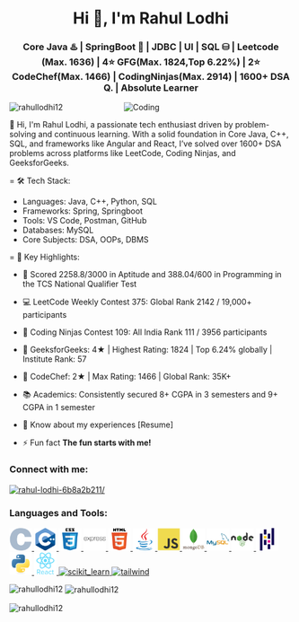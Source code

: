 <h1 align="center">Hi 👋, I'm Rahul Lodhi</h1>
<h3 align="center">Core Java ♨️ | SpringBoot 🍃 | JDBC | UI | SQL ⛁ | Leetcode (Max. 1636) | 4⭐ GFG(Max. 1824,Top 6.22%) | 2⭐ CodeChef(Max. 1466) | CodingNinjas(Max. 2914) | 1600+ DSA Q. | Absolute Learner</h3>

<img align="right" alt="Coding" width="300" src="https://cdn.dribbble.com/users/1162077/screenshots/3848914/programmer.gif">

<p align="left"> <img src="https://komarev.com/ghpvc/?username=rahullodhi12&label=Profile%20views&color=0e75b6&style=flat" alt="rahullodhi12" /> </p>

🚀 Hi, I'm Rahul Lodhi, a passionate tech enthusiast driven by problem-solving and continuous learning. With a solid foundation in Core Java, C++, SQL, and frameworks like Angular and React, I’ve solved over 1600+ DSA problems across platforms like LeetCode, Coding Ninjas, and GeeksforGeeks.

= 🛠️ Tech Stack:
- Languages: Java, C++, Python, SQL
- Frameworks: Spring, Springboot
- Tools: VS Code, Postman, GitHub
- Databases: MySQL
- Core Subjects: DSA, OOPs, DBMS

= 🎯 Key Highlights:
- 🧠 Scored 2258.8/3000 in Aptitude and 388.04/600 in Programming in the TCS National Qualifier Test
- 💻 LeetCode Weekly Contest 375: Global Rank 2142 / 19,000+ participants
- 🥇 Coding Ninjas Contest 109: All India Rank 111 / 3956 participants
- 🌟 GeeksforGeeks: 4★ | Highest Rating: 1824 | Top 6.24% globally | Institute Rank: 57
- 🧮 CodeChef: 2★ | Max Rating: 1466 | Global Rank: 35K+
- 📚 Academics: Consistently secured 8+ CGPA in 3 semesters and 9+ CGPA in 1 semester

- 📄 Know about my experiences [Resume]

- ⚡ Fun fact **The fun starts with me!**

<h3 align="left">Connect with me:</h3>
<p align="left">
<a href="https://linkedin.com/in/rahul-lodhi-6b8a2b211/" target="blank"><img align="center" src="https://raw.githubusercontent.com/rahuldkjain/github-profile-readme-generator/master/src/images/icons/Social/linked-in-alt.svg" alt="rahul-lodhi-6b8a2b211/" height="30" width="40" /></a>
<!-- <a href="https://www.codechef.com/users/rahul_lodhi" target="blank"><img align="center" src="https://cdn.jsdelivr.net/npm/simple-icons@3.1.0/icons/codechef.svg" alt="rahul_lodhi" height="30" width="40" /></a> -->
<!-- <a href="https://codeforces.com/profile/rahullodhi12" target="blank"><img align="center" src="https://raw.githubusercontent.com/rahuldkjain/github-profile-readme-generator/master/src/images/icons/Social/codeforces.svg" alt="rahullodhi12" height="30" width="40" /></a>
<a href="https://leetcode.com/u/rahullodhi2412/" target="blank"><img align="center" src="https://raw.githubusercontent.com/rahuldkjain/github-profile-readme-generator/master/src/images/icons/Social/leet-code.svg" alt="rahullodhi12" height="30" width="40" /></a>
<a href="https://auth.geeksforgeeks.org/user/rahullodhimts" target="blank"><img align="center" src="https://raw.githubusercontent.com/rahuldkjain/github-profile-readme-generator/master/src/images/icons/Social/geeks-for-geeks.svg" alt="rahullodhimts" height="30" width="40" /></a> -->
</p>

<h3 align="left">Languages and Tools:</h3>
<p align="left"> <a href="https://www.cprogramming.com/" target="_blank" rel="noreferrer"> <img src="https://raw.githubusercontent.com/devicons/devicon/master/icons/c/c-original.svg" alt="c" width="40" height="40"/> </a> <a href="https://www.w3schools.com/cpp/" target="_blank" rel="noreferrer"> <img src="https://raw.githubusercontent.com/devicons/devicon/master/icons/cplusplus/cplusplus-original.svg" alt="cplusplus" width="40" height="40"/> </a> <a href="https://www.w3schools.com/css/" target="_blank" rel="noreferrer"> <img src="https://raw.githubusercontent.com/devicons/devicon/master/icons/css3/css3-original-wordmark.svg" alt="css3" width="40" height="40"/> </a> <a href="https://expressjs.com" target="_blank" rel="noreferrer"> <img src="https://raw.githubusercontent.com/devicons/devicon/master/icons/express/express-original-wordmark.svg" alt="express" width="40" height="40"/> </a> <a href="https://www.w3.org/html/" target="_blank" rel="noreferrer"> <img src="https://raw.githubusercontent.com/devicons/devicon/master/icons/html5/html5-original-wordmark.svg" alt="html5" width="40" height="40"/> </a> <a href="https://www.java.com" target="_blank" rel="noreferrer"> <img src="https://raw.githubusercontent.com/devicons/devicon/master/icons/java/java-original.svg" alt="java" width="40" height="40"/> </a> <a href="https://developer.mozilla.org/en-US/docs/Web/JavaScript" target="_blank" rel="noreferrer"> <img src="https://raw.githubusercontent.com/devicons/devicon/master/icons/javascript/javascript-original.svg" alt="javascript" width="40" height="40"/> </a> <a href="https://www.mongodb.com/" target="_blank" rel="noreferrer"> <img src="https://raw.githubusercontent.com/devicons/devicon/master/icons/mongodb/mongodb-original-wordmark.svg" alt="mongodb" width="40" height="40"/> </a> <a href="https://www.mysql.com/" target="_blank" rel="noreferrer"> <img src="https://raw.githubusercontent.com/devicons/devicon/master/icons/mysql/mysql-original-wordmark.svg" alt="mysql" width="40" height="40"/> </a> <a href="https://nodejs.org" target="_blank" rel="noreferrer"> <img src="https://raw.githubusercontent.com/devicons/devicon/master/icons/nodejs/nodejs-original-wordmark.svg" alt="nodejs" width="40" height="40"/> </a> <a href="https://pandas.pydata.org/" target="_blank" rel="noreferrer"> <img src="https://raw.githubusercontent.com/devicons/devicon/2ae2a900d2f041da66e950e4d48052658d850630/icons/pandas/pandas-original.svg" alt="pandas" width="40" height="40"/> </a> <a href="https://www.python.org" target="_blank" rel="noreferrer"> <img src="https://raw.githubusercontent.com/devicons/devicon/master/icons/python/python-original.svg" alt="python" width="40" height="40"/> </a> <a href="https://reactjs.org/" target="_blank" rel="noreferrer"> <img src="https://raw.githubusercontent.com/devicons/devicon/master/icons/react/react-original-wordmark.svg" alt="react" width="40" height="40"/> </a> <a href="https://scikit-learn.org/" target="_blank" rel="noreferrer"> <img src="https://upload.wikimedia.org/wikipedia/commons/0/05/Scikit_learn_logo_small.svg" alt="scikit_learn" width="40" height="40"/> </a> <a href="https://tailwindcss.com/" target="_blank" rel="noreferrer"> <img src="https://www.vectorlogo.zone/logos/tailwindcss/tailwindcss-icon.svg" alt="tailwind" width="40" height="40"/> </a> </p>

<p><img align="left" src="https://github-readme-stats.vercel.app/api/top-langs?username=rahullodhi12&show_icons=true&locale=en&layout=compact" alt="rahullodhi12" /></p>

<p>&nbsp;<img align="center" src="https://github-readme-stats.vercel.app/api?username=rahullodhi12&show_icons=true&locale=en" alt="rahullodhi12" /></p>

<p><img align="center" src="https://github-readme-streak-stats.herokuapp.com/?user=rahullodhi12&" alt="rahullodhi12" /></p>
